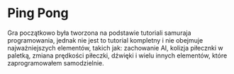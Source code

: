 # Ping Pong
Gra początkowo była tworzona na podstawie tutoriali samuraja programowania, jednak nie jest to tutorial kompletny i nie obejmuje najważniejszych elementów, takich jak: zachowanie AI, kolizja piłecznki w paletką, zmiana prędkości piłeczki, dźwięki i wielu innych elementów, które zaprogramowałem samodzielnie.

